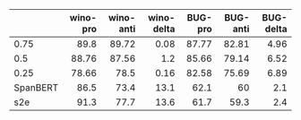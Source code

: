 |          |   wino-pro |   wino-anti |   wino-delta |   BUG-pro |   BUG-anti |   BUG-delta |
|:---------|-----------:|------------:|-------------:|----------:|-----------:|------------:|
| 0.75     |      89.8  |       89.72 |         0.08 |     87.77 |      82.81 |        4.96 |
| 0.5      |      88.76 |       87.56 |         1.2  |     85.66 |      79.14 |        6.52 |
| 0.25     |      78.66 |       78.5  |         0.16 |     82.58 |      75.69 |        6.89 |
| SpanBERT |      86.5  |       73.4  |        13.1  |     62.1  |      60    |        2.1  |
| s2e      |      91.3  |       77.7  |        13.6  |     61.7  |      59.3  |        2.4  |